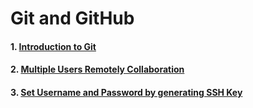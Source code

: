 # Git and GitHub

#### 1. [Introduction to Git](https://github.com/mrzResearchArena/Git-and-GitHub/blob/master/Introduction.md)
#### 2. [Multiple Users Remotely Collaboration](https://github.com/mrzResearchArena/Git-and-GitHub/blob/master/Multiple.md)
#### 3. [Set Username and Password by generating SSH Key](https://github.com/mrzResearchArena/Git-and-GitHub/blob/master/ssh.md)
